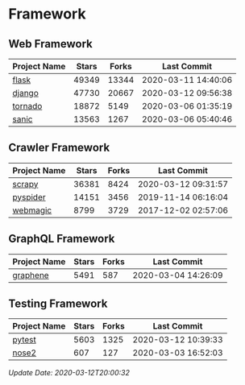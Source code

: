 # Framework

## Web Framework

| Project Name | Stars | Forks | Last Commit |
| ------------ | ----- | ----- | ----------- |
| [flask](https://github.com/pallets/flask) | 49349 | 13344 | 2020-03-11 14:40:06 |
| [django](https://github.com/django/django) | 47730 | 20667 | 2020-03-12 09:56:38 |
| [tornado](https://github.com/tornadoweb/tornado) | 18872 | 5149 | 2020-03-06 01:35:19 |
| [sanic](https://github.com/huge-success/sanic) | 13563 | 1267 | 2020-03-06 05:40:46 |

## Crawler Framework

| Project Name | Stars | Forks | Last Commit |
| ------------ | ----- | ----- | ----------- |
| [scrapy](https://github.com/scrapy/scrapy) | 36381 | 8424 | 2020-03-12 09:31:57 |
| [pyspider](https://github.com/binux/pyspider) | 14151 | 3456 | 2019-11-14 06:16:04 |
| [webmagic](https://github.com/code4craft/webmagic) | 8799 | 3729 | 2017-12-02 02:57:06 |

## GraphQL Framework

| Project Name | Stars | Forks | Last Commit |
| ------------ | ----- | ----- | ----------- |
| [graphene](https://github.com/graphql-python/graphene) | 5491 | 587 | 2020-03-04 14:26:09 |

## Testing Framework

| Project Name | Stars | Forks | Last Commit |
| ------------ | ----- | ----- | ----------- |
| [pytest](https://github.com/pytest-dev/pytest) | 5603 | 1325 | 2020-03-12 10:39:33 |
| [nose2](https://github.com/nose-devs/nose2) | 607 | 127 | 2020-03-03 16:52:03 |

*Update Date: 2020-03-12T20:00:32*